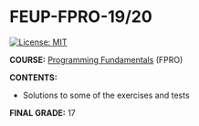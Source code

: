 # FEUP-FPRO-19/20
[![License: MIT](https://img.shields.io/badge/License-MIT-yellow.svg)](https://opensource.org/licenses/MIT)


**COURSE:** [Programming Fundamentals](https://sigarra.up.pt/feup/en/ucurr_geral.ficha_uc_view?pv_ocorrencia_id=459463) (FPRO)

**CONTENTS:** 
- Solutions to some of the exercises and tests

**FINAL GRADE:** 17
